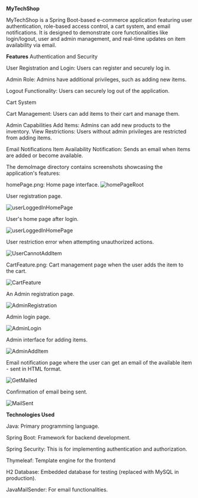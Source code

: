**MyTechShop**

MyTechShop is a Spring Boot-based e-commerce application featuring user authentication, role-based access control, a cart system, and email notifications. It is designed to demonstrate core functionalities like login/logout, user and admin management, and real-time updates on item availability via email.

**Features**
Authentication and Security

User Registration and Login: Users can register and securely log in.


Admin Role: Admins have additional privileges, such as adding new items.


Logout Functionality: Users can securely log out of the application.


Cart System

Cart Management: Users can add items to their cart and manage them.


Admin Capabilities
Add Items: Admins can add new products to the inventory.
View Restrictions: Users without admin privileges are restricted from adding items.


Email Notifications
Item Availability Notification: Sends an email when items are added or become available.



The demoImage directory contains screenshots showcasing the application's features:


homePage.png: Home page interface.
![homePageRoot](demoImage/homePage.png)



User registration page.


![userLoggedInHomePage](demoImage/userRegistration.png)


User's home page after login.




![userLoggedInHomePage](demoImage/userLoggedInHomePage.png)



User restriction error when attempting unauthorized actions.


![UserCannotAddItem](demoImage/UserCannotAddItem.png)




CartFeature.png: Cart management page when the user adds the item to the cart.


![CartFeature](demoImage/CartFeature.png)




An Admin registration page.


![AdminRegistration](demoImage/AdminRegistration.png)




Admin login page.


![AdminLogin](demoImage/AdminLogin.png)




 Admin interface for adding items.


![AdminAddItem](demoImage/AdminAddItem.png)






Email notification page where the user can get an email of the available item - sent in HTML format.


![GetMailed](demoImage/GetMailed.png)



Confirmation of email being sent.


![MailSent](demoImage/MailSent.png)













**Technologies Used**

Java: Primary programming language.

Spring Boot: Framework for backend development.

Spring Security: This is for implementing authentication and authorization.

Thymeleaf: Template engine for the frontend

H2 Database: Embedded database for testing (replaced with MySQL in production).

JavaMailSender: For email functionalities.

